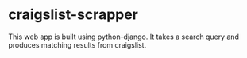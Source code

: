 # craigslist-scrapper
This web app is built using python-django. It takes a search query and produces matching results from craigslist.

